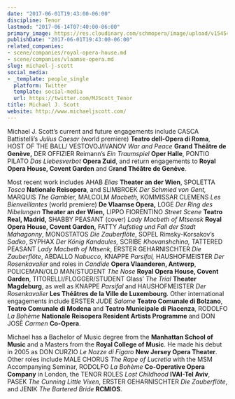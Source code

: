 ```yaml
---
date: "2017-06-01T19:43:00-06:00"
discipline: Tenor
lastmod: "2017-06-14T07:40:00-06:00"
primary_image: https://res.cloudinary.com/schmopera/image/upload/v1545409169/media/webhook-uploads/1496367741159/2017-05-29---Scott-Headshot.jpg.jpg
publishDate: "2017-06-01T19:43:00-06:00"
related_companies:
- scene/companies/royal-opera-house.md
- scene/companies/vlaamse-opera.md
slug: michael-j-scott
social_media:
- _template: people_single
  platform: Twitter
  template: social-media
  url: https://twitter.com/MJScott_Tenor
title: Michael J. Scott
website: http://www.michaeljscott.com/
---
```

Michael J. Scott’s current and future engagements include CASCA Battistelli’s _Julius Caesar_ (world premiere) **Teatro dell-Opera di Roma**, HOST OF THE BALL/ VESTOVOJ/IVANOV _War and Peace_ **Grand Théâtre de Genève,** DER OFFIZIER Reimann’s _Ein Traumspiel_ **Oper Halle**, PONTIO PILATO _Das Liebesverbot_ **Opera Zuid**, and return engagements to **Royal Opera House, Covent Garden** and G**rand Théâtre de Genève**.

Most recent work includes AHAB _Elias_ **Theater an der Wien**, SPOLETTA _Tosca_ **Nationale Reisopera**, and SLIMBROEK _Der Schmied von Gent,_ MARQUIS _The Gambler,_ MALCOLM _Macbeth,_ KOMMISSAR CLEMENS _Les Bienveillantes_ (world premiere) **De Vlaamse Opera,** LOGE _Der Ring des Nibelungen_ **Theater an der Wien,** LIPPO FIORENTINO _Street Scene_ **Teatro Real, Madrid,** SHABBY PEASANT (cover) _Lady Macbeth of Mtsensk_ **Royal Opera House, Covent Garden,** FATTY _Aufstieg und Fall der Stadt Mahagonny_, MONOSTATOS _Die Zauberflöte_, SOPEL Rimsky-Korsakov’s _Sadko_, SYPHAX _Der König Kandaules,_ SCRIBE _Khovanshchina,_ TATTERED PEASANT _Lady Macbeth of Mtsenk_, ERSTER GEHARNISCHTER _Die Zauberflöte_, ABDALLO _Nabucco_, KNAPPE _Parsifal,_ HAUSHOFMEISTER _Der Rosenkavalier_ and roles in _Candide_ **Opera Vlaanderen, Antwerp**, POLICEMAN/OLD MAN/STUDENT _The Nose_ **Royal Opera House, Covent Garden**, TITORELLI/FLOGGER/STUDENT Glass’ _The Trial_ **Theater** **Magdeburg**, as well as KNAPPE _Parsifal_ and HAUSHOFMEISTER _Der Rosenkavalier_ **Les Théâtres de la Ville de Luxembourg**_._ Other international engagements include ERSTER JUDE _Salome_ **Teatro Comunale di Bolzano**, **Teatro Comunale di Modena** and **Teatro Municipale di Piacenza**, RODOLFO _La Bohème_ **Nationale Reisopera Resident Artists Programme** and DON JOSÈ _Carmen_ **Co-Opera**.

Michael has a Bachelor of Music degree from the **Manhattan School of Music** and a Masters from the **Royal College of Music**. He made his debut in 2005 as DON CURZIO _Le Nozze di Figaro_ **New Jersey Opera Theater**. Other roles include MALE CHORUS _The Rape of Lucretia_ with the MSM Accompanying Seminar, RODOLFO _La Bohème_ **Co-Operative Opera Company** in London, the TENOR ROLES _Lost Childhood_ **IVAI-Tel Aviv**, PASEK _The Cunning Little Vixen_, ERSTER GEHARNISCHTER _Die Zauberflöte_, and JENIK _The Bartered Bride_ **RCMIOS**.